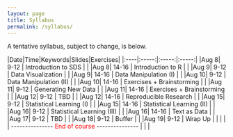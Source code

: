 ```yaml
---
layout: page
title: Syllabus
permalink: /syllabus/
---
```


A tentative syllabus, subject to change, is below.

|Date|Time|Keywords|Slides|Exercises|
|:----|:-----:|:-----:|:-----:|
|Aug 8| 9-12 | Introduction to SDS |  |
|Aug 8| 14-16 | Introduction to R |  |
|Aug 9| 9-12 | Data Visualization |  |
|Aug 9| 14-16 | Data Manipulation (I) |  |
|Aug 10| 9-12 | Data Manipulation (II) |  |
|Aug 10| 14-16 | Exercises + Brainstorming |  |
|Aug 11| 9-12 | Generating New Data | |
|Aug 11| 14-16 | Exercises + Brainstorming  |  |
|Aug 12| 9-12 |  TBD |  |
|Aug 12| 14-16 | Reproducible Research |  |
|Aug 15| 9-12 |  Statistical Learning (I) |  |
|Aug 15| 14-16 | Statistical Learning (II) |  |
|Aug 16| 9-12 |  Statistical Learning (III) |  |
|Aug 16| 14-16 | Text as Data |  |
|Aug 17| 9-12 |  TBD |  |
|Aug 18| 9-12 |  Buffer |  |
|Aug 19| 9-12 |  Wrap Up |  |
| | | ---------------  <font color="red"> End of course </font> --------------- | | |
